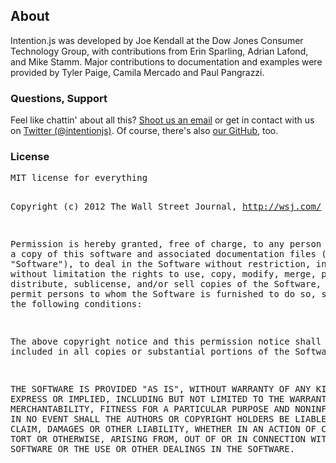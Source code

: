 <article class="equalize" data-pattern="2">
  <h2>About</h2>
  <section>
    <p>Intention.js was developed by Joe Kendall at the Dow Jones Consumer Technology Group, with contributions from Erin Sparling, Adrian Lafond, and Mike Stamm. Major contributions to documentation and examples were provided by Tyler Paige, Camila Mercado and Paul Pangrazzi.</p>
  </section>
  <article>
    <h3>Questions, Support</h3>
    <section>
      <p>Feel like chattin' about all this? <a href="mailto:joe.kendall@dowjones.com">Shoot us an email</a> or get in contact with us on <a href="https://twitter.com/intentionjs">Twitter (@intentionjs)</a>. Of course, there's also <a href="https://github.com/wsjdesign/intentionjs">our GitHub</a>, too.</p>
    </section>
  </article>
  <article>
    <h3>License</h3>
    <section>
      <pre>MIT license for everything

Copyright (c) 2012 The Wall Street Journal,
http://wsj.com/

Permission is hereby granted, free of charge, to any person obtaining a copy of this software and associated documentation files (the "Software"), to deal in the Software without restriction, including without limitation the rights to use, copy, modify, merge, publish, distribute, sublicense, and/or sell copies of the Software, and to permit persons to whom the Software is furnished to do so, subject to the following conditions:

The above copyright notice and this permission notice shall be included in all copies or substantial portions of the Software.

THE SOFTWARE IS PROVIDED "AS IS", WITHOUT WARRANTY OF ANY KIND, EXPRESS OR IMPLIED, INCLUDING BUT NOT LIMITED TO THE WARRANTIES OF MERCHANTABILITY, FITNESS FOR A PARTICULAR PURPOSE AND NONINFRINGEMENT. IN NO EVENT SHALL THE AUTHORS OR COPYRIGHT HOLDERS BE LIABLE FOR ANY CLAIM, DAMAGES OR OTHER LIABILITY, WHETHER IN AN ACTION OF CONTRACT, TORT OR OTHERWISE, ARISING FROM, OUT OF OR IN CONNECTION WITH THE SOFTWARE OR THE USE OR OTHER DEALINGS IN THE SOFTWARE.</pre>
    </section>
  </article>
</article>
